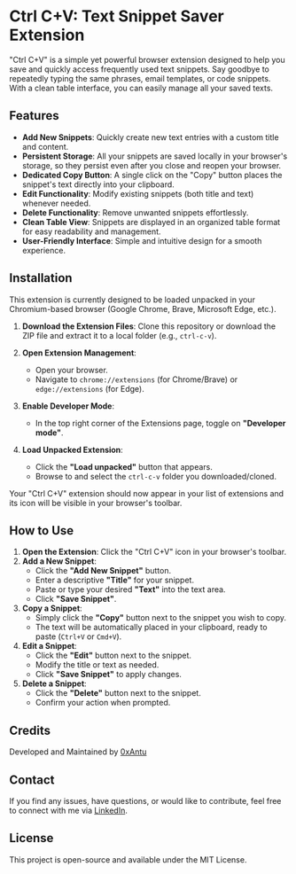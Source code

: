 # Ctrl C+V: Text Snippet Saver Extension

"Ctrl C+V" is a simple yet powerful browser extension designed to help you save and quickly access frequently used text snippets. Say goodbye to repeatedly typing the same phrases, email templates, or code snippets. With a clean table interface, you can easily manage all your saved texts.

## Features

* **Add New Snippets**: Quickly create new text entries with a custom title and content.
* **Persistent Storage**: All your snippets are saved locally in your browser's storage, so they persist even after you close and reopen your browser.
* **Dedicated Copy Button**: A single click on the "Copy" button places the snippet's text directly into your clipboard.
* **Edit Functionality**: Modify existing snippets (both title and text) whenever needed.
* **Delete Functionality**: Remove unwanted snippets effortlessly.
* **Clean Table View**: Snippets are displayed in an organized table format for easy readability and management.
* **User-Friendly Interface**: Simple and intuitive design for a smooth experience.

## Installation

This extension is currently designed to be loaded unpacked in your Chromium-based browser (Google Chrome, Brave, Microsoft Edge, etc.).

1.  **Download the Extension Files**:
    Clone this repository or download the ZIP file and extract it to a local folder (e.g., `ctrl-c-v`).

2.  **Open Extension Management**:
    * Open your browser.
    * Navigate to `chrome://extensions` (for Chrome/Brave) or `edge://extensions` (for Edge).

3.  **Enable Developer Mode**:
    * In the top right corner of the Extensions page, toggle on **"Developer mode"**.

4.  **Load Unpacked Extension**:
    * Click the **"Load unpacked"** button that appears.
    * Browse to and select the `ctrl-c-v` folder you downloaded/cloned.

Your "Ctrl C+V" extension should now appear in your list of extensions and its icon will be visible in your browser's toolbar.

## How to Use

1.  **Open the Extension**: Click the "Ctrl C+V" icon in your browser's toolbar.
2.  **Add a New Snippet**:
    * Click the **"Add New Snippet"** button.
    * Enter a descriptive **"Title"** for your snippet.
    * Paste or type your desired **"Text"** into the text area.
    * Click **"Save Snippet"**.
3.  **Copy a Snippet**:
    * Simply click the **"Copy"** button next to the snippet you wish to copy.
    * The text will be automatically placed in your clipboard, ready to paste (`Ctrl+V` or `Cmd+V`).
4.  **Edit a Snippet**:
    * Click the **"Edit"** button next to the snippet.
    * Modify the title or text as needed.
    * Click **"Save Snippet"** to apply changes.
5.  **Delete a Snippet**:
    * Click the **"Delete"** button next to the snippet.
    * Confirm your action when prompted.

## Credits

Developed and Maintained by [0xAntu](https://www.linkedin.com/in/0xantu/)

## Contact

If you find any issues, have questions, or would like to contribute, feel free to connect with me via [LinkedIn](https://www.linkedin.com/in/0xantu/).

## License

This project is open-source and available under the MIT License.

